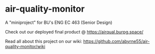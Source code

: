 # air-quality-monitor
A "miniproject" for BU's ENG EC 463 (Senior Design)

Check out our deployed final product @ https://airqual.burpg.space/

Read all about this project on our wiki: https://github.com/abyrne55/air-quality-monitor/wiki
